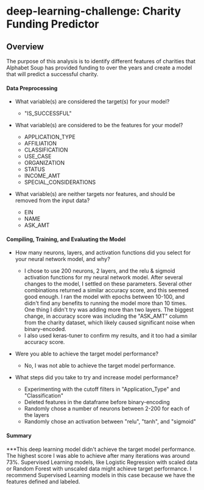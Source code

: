 # deep-learning-challenge: Charity Funding Predictor

## Overview
The purpose of this analysis is to identify different features of charities that Alphabet Soup has provided funding to over the years and create a model that will predict a successful charity.

#### Data Preprocessing
* What variable(s) are considered the target(s) for your model?
	* "IS_SUCCESSFUL"
* What variable(s) are considered to be the features for your model?
	* APPLICATION_TYPE
	* AFFILIATION
	* CLASSIFICATION
	* USE_CASE
	* ORGANIZATION
	* STATUS
	* INCOME_AMT
	* SPECIAL_CONSIDERATIONS

* What variable(s) are neither targets nor features, and should be removed from the input data?
	* EIN
	* NAME
	* ASK_AMT


#### Compiling, Training, and Evaluating the Model
* How many neurons, layers, and activation functions did you select for your neural network model, and why?
	* I chose to use 200 neurons, 2 layers, and the relu & sigmoid activation functions for my neural network model.  After several changes to the model, I settled on these parameters.  Several other combinations returned a similar accuracy score, and this seemed good enough.  I ran the model with epochs between 10-100, and didn't find any benefits to running the model more than 10 times.  One thing I didn't try was adding more than two layers.  The biggest change, in accuracy score was including the "ASK_AMT" column from the charity dataset, which likely caused significant noise when binary-encoded.
	* I also used keras-tuner to confirm my results, and it too had a similar accuracy score.

* Were you able to achieve the target model performance?
	* No, I was not able to achieve the target model performance.

* What steps did you take to try and increase model performance?
	* Experimenting with the cutoff filters in "Application_Type" and "Classification"
	* Deleted features in the dataframe before binary-encoding
	* Randomly chose a number of neurons between 2-200 for each of the layers
	* Randomly chose an activation between "relu", "tanh", and "sigmoid"


#### Summary
***This deep learning model didn't achieve the target model performance.  The highest score I was able to achieve after many iterations was around 73%.  Supervised Learning models, like Logistic Regression with scaled data or Random Forest with unscaled data might achieve target performance.  I recommend Supervised Learning models in this case because we have the features defined and labeled. 
